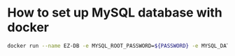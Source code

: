 # How to set up MySQL database with docker

```sh
docker run --name EZ-DB -e MYSQL_ROOT_PASSWORD=${PASSWORD} -e MYSQL_DATABASE=${DB_NAME} -p ${PORT_TO_EXPOSE}:3306 -d mysql
```
